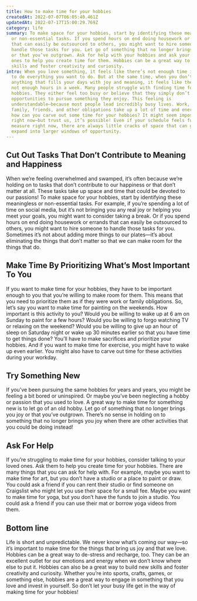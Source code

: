 ```yaml
---
title: How to make time for your hobbies
createdAt: 2022-07-07T06:05:40.461Z
updatedAt: 2022-07-17T15:00:29.769Z
category: life
summary: To make space for your hobbies, start by identifying these meaningless
  or non-essential tasks. If you spend hours on end doing housework or errands
  that can easily be outsourced to others, you might want to hire someone to
  handle those tasks for you. Let go of something that no longer brings you joy
  or that you’ve outgrown. Ask for help with your hobbies and ask your loved
  ones to help you create time for them. Hobbies can be a great way to build new
  skills and foster creativity and curiosity.
intro: When you love something, it feels like there’s not enough time in the day
  to do everything you want to do. But at the same time, when you don’t have
  anything that fills your days with joy and meaning, it feels like there are
  not enough hours in a week. Many people struggle with finding time for their
  hobbies. They either feel too busy or believe that they simply don’t have the
  opportunities to pursue something they enjoy. This feeling is
  understandable—because most people lead incredibly busy lives. Work, school,
  family, friends, and other obligations take up a lot of time and energy. So
  how can you carve out some time for your hobbies? It might seem impossible
  right now—but trust us, it’s possible! Even if your schedule feels full beyond
  measure right now, there are always little cracks of space that can grow and
  expand into larger windows of opportunity.
---
```


## Cut Out Tasks That Don’t Contribute to Meaning and Happiness

When we’re feeling overwhelmed and swamped, it’s often because we’re holding on to tasks that don’t contribute to our happiness or that don’t matter at all. These tasks take up space and time that could be devoted to our passions! To make space for your hobbies, start by identifying these meaningless or non-essential tasks. For example, if you’re spending a lot of time on social media, but it’s not bringing you any real joy or helping you meet your goals, you might want to consider taking a break. Or if you spend hours on end doing housework or errands that can easily be outsourced to others, you might want to hire someone to handle those tasks for you. Sometimes it’s not about adding more things to our plates—it’s about eliminating the things that don’t matter so that we can make room for the things that do.

## Make Time By Prioritizing What’s Most Important To You

If you want to make time for your hobbies, they have to be important enough to you that you’re willing to make room for them. This means that you need to prioritize them as if they were work or family obligations. So, let’s say you want to make time for painting on the weekends. How important is this activity to you? Would you be willing to wake up at 6 am on Sunday to paint for a few hours? Would you be willing to forgo watching TV or relaxing on the weekend? Would you be willing to give up an hour of sleep on Saturday night or wake up 30 minutes earlier so that you have time to get things done? You’ll have to make sacrifices and prioritize your hobbies. And if you want to make time for exercise, you might have to wake up even earlier. You might also have to carve out time for these activities during your workday.

## Try Something New

If you’ve been pursuing the same hobbies for years and years, you might be feeling a bit bored or uninspired. Or maybe you’ve been neglecting a hobby or passion that you used to love. A great way to make time for something new is to let go of an old hobby. Let go of something that no longer brings you joy or that you’ve outgrown. There’s no sense in holding on to something that no longer brings you joy when there are other activities that you could be doing instead!

## Ask For Help

If you’re struggling to make time for your hobbies, consider talking to your loved ones. Ask them to help you create time for your hobbies. There are many things that you can ask for help with. For example, maybe you want to make time for art, but you don’t have a studio or a place to paint or draw. You could ask a friend if you can rent their studio or find someone on Craigslist who might let you use their space for a small fee. Maybe you want to make time for yoga, but you don’t have the funds to join a studio. You could ask a friend if you can use their mat or borrow yoga videos from them.

## Bottom line

Life is short and unpredictable. We never know what’s coming our way—so it’s important to make time for the things that bring us joy and that we love. Hobbies can be a great way to de-stress and recharge, too. They can be an excellent outlet for our emotions and energy when we don’t know where else to put it. Hobbies can also be a great way to build new skills and foster creativity and curiosity. Whether you’re into sports, crafts, games, or something else, hobbies are a great way to engage in something that you love and invest in yourself. So don’t let your busy life get in the way of making time for your hobbies!

